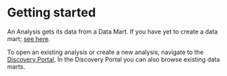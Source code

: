 # Getting started


An Analysis gets its data from a Data Mart.
If you have yet to create a data mart; [see here](../data-marts/index.md).

To open an existing analysis or create a new analysis, navigate to the [Discovery Portal]().
In the Discovery Portal you can also browse existing data marts.



